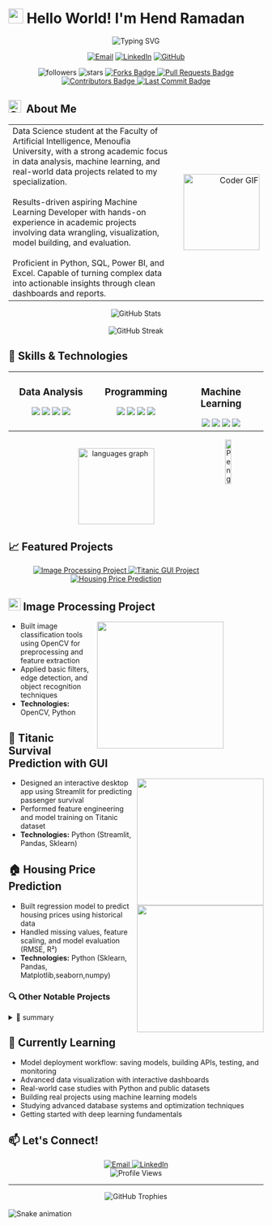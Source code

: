 # <img src="https://raw.githubusercontent.com/TheDudeThatCode/TheDudeThatCode/master/Assets/Hi.gif" width="29px"> Hello World! I'm Hend Ramadan


<div align="center">
  <img src="https://readme-typing-svg.herokuapp.com?font=Fira+Code&pause=1000&color=8be9fd&center=true&vCenter=true&width=435&lines=AI+Student+%7C+Data+Scientist;Machine+Learning+Developer;Future+ML+Engineer" alt="Typing SVG" />
</div>

<p align="center">
  <a href="mailto:hendtalba@gmail.com"><img src="https://img.shields.io/badge/Email-D14836?style=for-the-badge&logo=gmail&logoColor=white" alt="Email" /></a>
  <a href="www.linkedin.com/in/hend-ramadan-72a9712a5"><img src="https://img.shields.io/badge/LinkedIn-0077B5?style=for-the-badge&logo=linkedin&logoColor=white" alt="LinkedIn" /></a>
  <a href="https://github.com/HendRamadan1  "><img src="https://img.shields.io/badge/GitHub-100000?style=for-the-badge&logo=github&logoColor=white" alt="GitHub" /></a>
</p>


<p align="center">
   <img alt="followers" src="https://img.shields.io/github/followers/HendRamadan1?label=Followers&style=social">
  <img src="https://img.shields.io/github/stars/HendRamadan1?label=Stars" alt="stars">
  </a>
  <a href="https://github.com/HendRamadan1/image-processing-project-">
    <img src="https://img.shields.io/github/forks/HendRamadan1/image-processing-project-?label=Forks" alt="Forks Badge"/>
  </a>
    <!-- Pull Requests -->
  <a href="https://github.com/HendRamadan1/image-processing-project-">
    <img src="https://img.shields.io/github/issues-pr/HendRamadan1/image-processing-project-?style=flat-square" alt="Pull Requests Badge"/>
  </a>

  <!-- Contributors -->
  <a href="https://github.com/HendRamadan1/image-processing-project-">
    <img src="https://img.shields.io/github/contributors/HendRamadan1/image-processing-project-?style=flat-square" alt="Contributors Badge"/>
  </a>



  <!-- Last Commit -->
  <a href="https://github.com/HendRamadan1/image-processing-project-">
    <img src="https://img.shields.io/github/last-commit/HendRamadan1/image-processing-project-?style=flat-square" alt="Last Commit Badge"/>
  </a
  
</p> 

## <img alt="GIF" src="https://github.com/SP-XD/SP-XD/blob/main/images/Developer.gif" width="25" /> &nbsp;About Me

<table>
  <tr>
    <td width="65%" valign="top">
      Data Science student at the Faculty of Artificial Intelligence, Menoufia University, with a strong academic focus in data analysis, machine learning, and real-world data projects related to my specialization.<br><br>
      Results-driven aspiring Machine Learning Developer with hands-on experience in academic projects involving data wrangling, visualization, model building, and evaluation.<br><br>
      Proficient in Python, SQL, Power BI, and Excel. Capable of turning complex data into actionable insights through clean dashboards and reports.
    </td>
    <td width="35%" align="right">
      <img src="https://i.imgflip.com/65efzo.gif" height="150" alt="Coder GIF"/>
    </td>
  </tr>
</table>

 

<div align="center">
  <img src="https://github-readme-stats.vercel.app/api?username=HendRamadan1&show_icons=true&theme=dracula&hide_border=true" alt="GitHub Stats" />
  <br><br>
  <img src="https://github-readme-streak-stats.herokuapp.com/?user=HendRamadan1&theme=dracula" alt="GitHub Streak" />

</div>





## 🚀 Skills & Technologies

<table>
  <tr>
    <td valign="top" width="33%">
      <h3 align="center">Data Analysis</h3>
      <div align="center">  
        <img src="https://img.shields.io/badge/Excel-217346?style=for-the-badge&logo=microsoft-excel&logoColor=white" />
        <img src="https://img.shields.io/badge/SQL-%2300758F.svg?style=for-the-badge&logo=sqlite&logoColor=white" />
        <img src="https://img.shields.io/badge/Pandas-150458?style=for-the-badge&logo=pandas&logoColor=white" />
        <img src="https://img.shields.io/badge/Numpy-013243?style=for-the-badge&logo=numpy&logoColor=white" />
      </div>
    </td>
    <td valign="top" width="33%">
      <h3 align="center">Programming</h3>
<div align="center">  
  <img src="https://img.shields.io/badge/Python-3776AB?style=for-the-badge&logo=python&logoColor=white" />
  <img src="https://img.shields.io/badge/Git-F05033?style=for-the-badge&logo=git&logoColor=white" />
  <img src="https://img.shields.io/badge/Jupyter-F37626?style=for-the-badge&logo=jupyter&logoColor=white" />
  <img src="https://img.shields.io/badge/C++-00599C?style=for-the-badge&logo=c%2b%2b&logoColor=white" />
</div>
    </td>
    <td valign="top" width="33%">
      <h3 align="center">Machine Learning</h3>
      <div align="center">  
        <img src="https://img.shields.io/badge/Scikit--Learn-F7931E?style=for-the-badge&logo=scikit-learn&logoColor=white" />
        <img src="https://img.shields.io/badge/Matplotlib-ffffff?style=for-the-badge&logo=matplotlib&logoColor=black" />
        <img src="https://img.shields.io/badge/Seaborn-71ADBC?style=for-the-badge&logo=seaborn&logoColor=white" />
        <img src="https://img.shields.io/badge/Ensemble_Methods-3776AB?style=for-the-badge&logo=python&logoColor=white" />
      </div>
    </td>
  </tr>
</table>
 <img align="right" src="https://raw.githubusercontent.com/Tarikul-Islam-Anik/Animated-Fluent-Emojis/master/Emojis/Animals/Penguin.png" alt="Penguin" width="15%" /><br>

<div align="center">
  <img src="https://github-readme-stats.vercel.app/api/top-langs?username=HendRamadan1&locale=en&hide_title=false&layout=compact&card_width=320&langs_count=5&theme=dracula&hide_border=false" height="150" alt="languages graph"  />
</div>


## 📈 Featured Projects


<div align="center">

  <!-- 🧠 Image Processing Project -->
  <a href="https://github.com/HendRamadan1/image-processing-project-">
    <img src="https://img.shields.io/badge/Image_Processing_Project-007ACC?style=for-the-badge&logo=opencv&logoColor=white" alt="Image Processing Project" />
  </a>

  <!-- 🚢 Titanic GUI Project -->
  <a href="https://github.com/HendRamadan1/Titanic-with-GUI">
    <img src="https://img.shields.io/badge/Titanic_Analysis_with_GUI-FFCA28?style=for-the-badge&logo=python&logoColor=black" alt="Titanic GUI Project" />
  </a>
  
  <!-- 🏡 Housing Price Prediction -->
  <a href="https://github.com/HendRamadan1/Housing-price-prediction">
    <img src="https://img.shields.io/badge/Housing_Price_Prediction-0A9396?style=for-the-badge&logo=scikit-learn&logoColor=white" alt="Housing Price Prediction" />
  </a>

</div>


##  <img src="https://img.icons8.com/color/48/image.png" width="24"/> Image Processing Project  
<a href="https://github.com/HendRamadan1/image-processing-project-">
  <img align="right" width="250" src="https://img.shields.io/badge/GitHub_Repo-007ACC?style=for-the-badge&logo=opencv&logoColor=white" />
</a>

- Built image classification tools using OpenCV for preprocessing and feature extraction  
- Applied basic filters, edge detection, and object recognition techniques  
- **Technologies:** OpenCV, Python



## 🚢 Titanic Survival Prediction with GUI  
<a href="https://github.com/HendRamadan1/Titanic-with-GUI">
  <img align="right" width="250" src="https://img.shields.io/badge/GitHub_Repo-FFCA28?style=for-the-badge&logo=python&logoColor=black" />
</a>

- Designed an interactive desktop app using Streamlit for predicting passenger survival  
- Performed feature engineering and model training on Titanic dataset  
- **Technologies:** Python (Streamlit, Pandas, Sklearn)



## 🏠 Housing Price Prediction  
<a href="https://github.com/HendRamadan1/Housing-price-prediction">
  <img align="right" width="250" src="https://img.shields.io/badge/GitHub_Repo-0A9396?style=for-the-badge&logo=scikit-learn&logoColor=white" />
</a>

- Built regression model to predict housing prices using historical data  
- Handled missing values, feature scaling, and model evaluation (RMSE, R²)  
- **Technologies:** Python (Sklearn, Pandas, Matplotlib,seaborn,numpy)

### 🔍 Other Notable Projects

<details>
  <summary>🧩 summary</summary>

  ### 💻 Software Engineering Project  
  <!-- <a href="https://github.com/HendRamadan1/SWE-project">...</a> تم الحذف -->
  - Collaborative software project implementing modular architecture and UML  
  - Covered software development lifecycle: planning, design, coding, testing  
  - **Technologies:** Python, UML, GitHub Projects

  ---

  ### 🗃️ Oracle Database Project  
  <!-- <a href="https://github.com/HendRamadan1/Oracle-DataBase">...</a> تم الحذف -->
  - Created database schema, ER diagrams, and executed complex SQL queries  
  - Focused on normalization, indexing, and stored procedures  
  - **Technologies:** Oracle SQL, PL/SQL

</details>

  

## 🧠 Currently Learning

- Model deployment workflow: saving models, building APIs, testing, and monitoring  
- Advanced data visualization with interactive dashboards  
- Real-world case studies with Python and public datasets  
- Building real projects using machine learning models  
- Studying advanced database systems and optimization techniques  
- Getting started with deep learning fundamentals


## 📫 Let's Connect!
<div align="center">
  <a href="mailto:hendtalba@gmail.com">
    <img src="https://img.shields.io/badge/Email-D14836?style=for-the-badge&logo=gmail&logoColor=white" alt="Email" />
  </a>
  <a href="www.linkedin.com/in/hend-ramadan-72a9712a5">
    <img src="https://img.shields.io/badge/LinkedIn-0077B5?style=for-the-badge&logo=linkedin&logoColor=white" alt="LinkedIn" />
  </a>

</div>

<div align="center">
  <img src="https://komarev.com/ghpvc/?username=HendRamadan1&style=flat-square&color=blue" alt="Profile Views" />
</div>

---

<div align="center">
  <img src="https://github-profile-trophy.vercel.app/?username=HendRamadan1&theme=dracula&column=7&no-frame=true" alt="GitHub Trophies" />
</div>

<br clear="both">

<img src="https://raw.githubusercontent.com/maurodesouza/maurodesouza/output/snake.svg" alt="Snake animation" />

###
